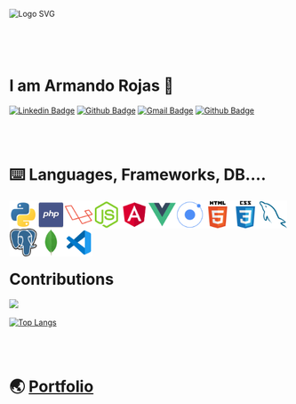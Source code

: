 ![Logo SVG](https://i.ibb.co/W2HpB90/AR.gif)

<br> <br> <br>

# I am Armando Rojas 👋

[![Linkedin Badge](https://img.shields.io/badge/-rojasarmando-blue?style=flat-square&logo=Linkedin&logoColor=white&link=https://www.linkedin.com/in/rojasarmando/)](https://www.linkedin.com/in/rojasarmando/)
[![Github Badge](https://img.shields.io/badge/-rojasarmando-black?style=flat-square&logo=Github&logoColor=white&link=https://github.com/rojasarmando/rojasarmando)](https://github.com/rojasarmando/rojasarmando)
[![Gmail Badge](https://img.shields.io/badge/-armando.develop-c14438?style=flat-square&logo=Gmail&logoColor=white&link=mailto:armando.develop@gmail.com)](mailto:armando.develop@gmail.com)
[![Github Badge](https://img.shields.io/badge/-dev_armando-black?style=flat-square&logo=Github&logoColor=white&link=https://github.com/dev-armando/rojasarmando)](https://github.com/dev-armando/dev-armando)

<br>
<br>

# ⌨️ Languages, Frameworks, DB....

<img align="left" alt="python" width="50px" src="https://raw.githubusercontent.com/rojasarmando/portafolio/develop/src/assets/img/skills/python.svg" />

<img align="left" alt="PHP" width="50px" src="https://raw.githubusercontent.com/rojasarmando/portafolio/develop/src/assets/img/skills/php.svg" />

<img align="left" alt="Laravel" width="50px" src="https://raw.githubusercontent.com/rojasarmando/portafolio/develop/src/assets/img/skills/laravel.svg" />

<img align="left" alt="nodejs" width="50px" src="https://raw.githubusercontent.com/rojasarmando/portafolio/develop/src/assets/img/skills/nodejs.svg" />

<img align="left" alt="angular" width="50px" src="https://raw.githubusercontent.com/rojasarmando/portafolio/develop/src/assets/img/skills/angular.svg" />

<img align="left" alt="vue" width="50px" src="https://raw.githubusercontent.com/rojasarmando/portafolio/develop/src/assets/img/skills/vue.svg" />

<img align="left" alt="ionic" width="50px" src="https://raw.githubusercontent.com/rojasarmando/portafolio/develop/src/assets/img/skills/ionic.svg" />

<img align="left" alt="html5" width="50px" src="https://raw.githubusercontent.com/rojasarmando/portafolio/develop/src/assets/img/skills/html.svg" />

<img align="left" alt="css" width="50px" src="https://raw.githubusercontent.com/rojasarmando/portafolio/develop/src/assets/img/skills/css.svg" />

<img align="left" alt="mysql" width="50px" src="https://raw.githubusercontent.com/rojasarmando/portafolio/develop/src/assets/img/skills/mysql.svg" />

<img align="left" alt="postgresql" width="50px" src="https://raw.githubusercontent.com/rojasarmando/portafolio/develop/src/assets/img/skills/postgresql.svg" />

<img align="left" alt="mongodb" width="50px" src="https://raw.githubusercontent.com/rojasarmando/portafolio/develop/src/assets/img/skills/mongodb.svg" />

<img align="left" alt="vscode" width="50px" src="https://raw.githubusercontent.com/rojasarmando/portafolio/develop/src/assets/img/skills/vscode.svg" />

<br><br><br><br><br>

# Contributions

<p  >
    <a href="https://gitstats.me/rojasarmando" target="_blank">
        <img src="https://github-readme-stats.vercel.app/api?username=rojasarmando&hide=contribs,issues&theme=dark&count_private=true&include_all_commits=true&show_icons=true">
    </a>
</p>

[![Top Langs](https://github-readme-stats.vercel.app/api/top-langs/?username=rojasarmando&count_private=true&theme=dark&layout=compact&langs_count=100&hide=hack,makefile,shell,batchfile,xslt,tsql,scss)](https://github.com/rojasarmando)

<!--[website]: -->

[linkedin]: https://www.linkedin.com/in/rojasarmando

<br>
<br>

# 🌏 [Portfolio](https://github.com/rojasarmando/)